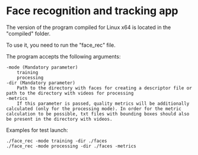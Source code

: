 # Face recognition and tracking app

The version of the program compiled for Linux x64 is located in the "compiled" folder.

To use it, you need to run the "face_rec" file.

The program accepts the following arguments:


    -mode (Mandatory parameter)
	    training
	    processing
    -dir (Mandatory parameter)
	    Path to the directory with faces for creating a descriptor file or path to the directory with videos for processing
    -metrics
	    If this parameter is passed, quality metrics will be additionally calculated (only for the processing mode). In order for the metric calculation to be possible, txt files with bounding boxes should also be present in the directory with videos.

Examples for test launch:


    ./face_rec -mode training -dir ./faces
    ./face_rec -mode processing -dir ./faces -metrics

